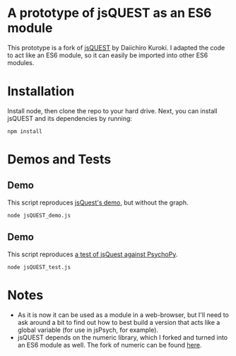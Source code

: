 # A prototype of jsQUEST as an ES6 module
This prototype is a fork of [jsQUEST](https://github.com/kurokida/jsQUEST) by Daiichiro Kuroki. I adapted the code to act like an ES6 module, so it can easily be imported into other ES6 modules.

# Installation
Install node, then clone the repo to your hard drive. Next, you can install jsQUEST and its dependencies by running:

`npm install`

# Demos and Tests
## Demo
This script reproduces [jsQuest's demo](https://github.com/kurokida/jsQUEST/blob/main/jsQuestDemo.html), but without the graph.

`node jsQUEST_demo.js`

## Demo
This script reproduces [a test of jsQuest against PsychoPy](https://gitlab.pavlovia.org/tpronk/demo_jsquest/#testing-jsquest-against-psychopy).

`node jsQUEST_test.js`


# Notes
* As it is now it can be used as a module in a web-browser, but I'll need to ask around a bit to find out how to best build a version that acts like a global variable (for use in jsPsych, for example).
* jsQUEST depends on the numeric library, which I forked and turned into an ES6 module as well. The fork of numeric can be found [here](https://github.com/tpronk/numeric).

